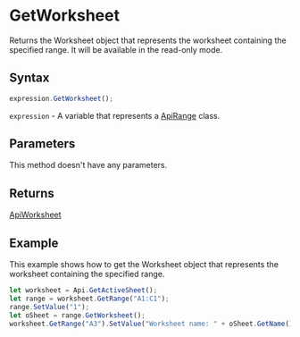 # GetWorksheet

Returns the Worksheet object that represents the worksheet containing the specified range. It will be available in the read-only mode.

## Syntax

```javascript
expression.GetWorksheet();
```

`expression` - A variable that represents a [ApiRange](../ApiRange.md) class.

## Parameters

This method doesn't have any parameters.

## Returns

[ApiWorksheet](../../ApiWorksheet/ApiWorksheet.md)

## Example

This example shows how to get the Worksheet object that represents the worksheet containing the specified range.

```javascript editor-xlsx
let worksheet = Api.GetActiveSheet();
let range = worksheet.GetRange("A1:C1");
range.SetValue("1");
let oSheet = range.GetWorksheet();
worksheet.GetRange("A3").SetValue("Worksheet name: " + oSheet.GetName());
```
